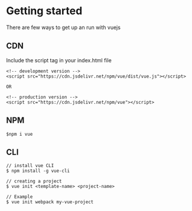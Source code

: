 
# Getting started

There are few ways to get up an run with vuejs

## CDN

Include the script tag in your index.html file

```
<!-- development version -->
<script src="https://cdn.jsdelivr.net/npm/vue/dist/vue.js"></script>

OR

<!-- production version -->
<script src="https://cdn.jsdelivr.net/npm/vue"></script>

```

## NPM

```
$npm i vue

```

## CLI

```
// install vue CLI
$ npm install -g vue-cli

// creating a project
$ vue init <template-name> <project-name>

// Example
$ vue init webpack my-vue-project

```